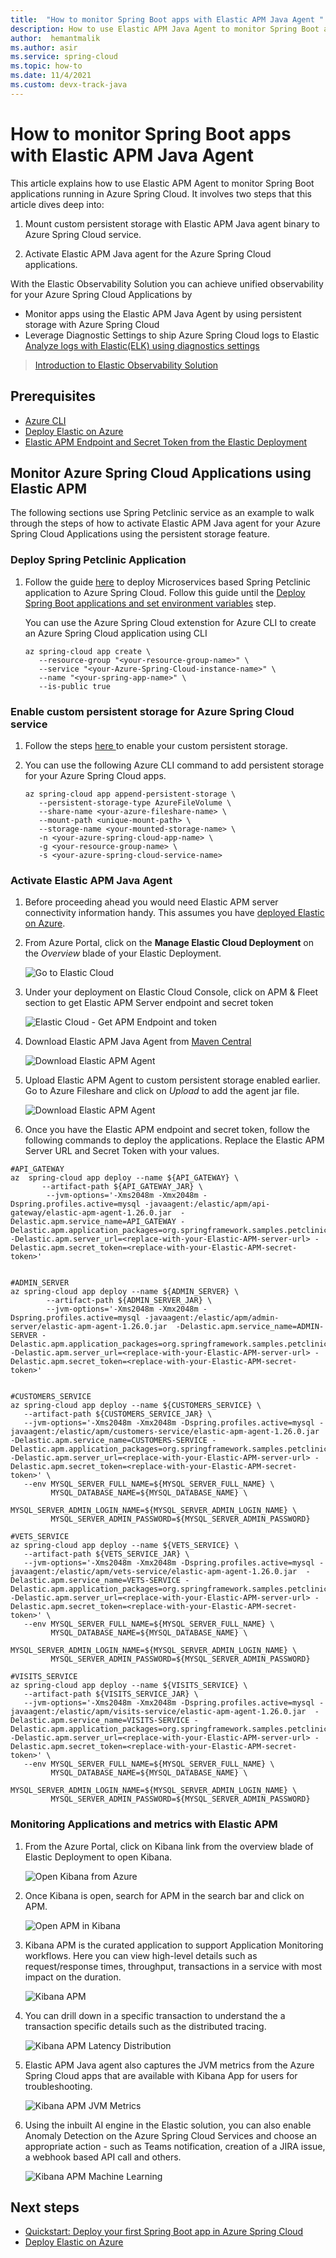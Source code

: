 ```yaml
---
title:  "How to monitor Spring Boot apps with Elastic APM Java Agent "
description: How to use Elastic APM Java Agent to monitor Spring Boot applications running in Azure Spring Cloud
author:  hemantmalik
ms.author: asir
ms.service: spring-cloud
ms.topic: how-to
ms.date: 11/4/2021
ms.custom: devx-track-java
---
```


# How to monitor Spring Boot apps with Elastic APM Java Agent

This article explains how to use Elastic APM Agent to monitor Spring Boot applications running in Azure Spring Cloud. It involves two steps that this article dives deep into:

1. Mount custom persistent storage with Elastic APM Java agent binary to Azure Spring Cloud service.

3. Activate Elastic APM Java agent for the Azure Spring Cloud applications.

With the Elastic Observability Solution you can achieve unified observability for your Azure Spring Cloud Applications by 

* Monitor apps using the Elastic APM Java Agent by using persistent storage with Azure Spring Cloud
* Leverage Diagnostic Settings to ship Azure Spring Cloud logs to Elastic [Analyze logs with Elastic(ELK) using diagnostics settings](https://github.com/hemantmalik/azure-docs/blob/master/articles/spring-cloud/how-to-elastic-diagnostic-settings.md)

> [Introduction to Elastic Observability Solution](https://www.youtube.com/watch?v=uCX24hRBULY)

## Prerequisites

* [Azure CLI](/cli/azure/install-azure-cli)
* [Deploy Elastic on Azure](https://www.elastic.co/blog/getting-started-with-the-azure-integration-enhancement)
* [Elastic APM Endpoint and Secret Token from the Elastic Deployment](https://www.elastic.co/guide/en/cloud/current/ec-manage-apm-and-fleet.html)

## Monitor Azure Spring Cloud Applications using Elastic APM

The following sections use Spring Petclinic service as an example to walk through the steps of how to activate Elastic APM Java agent for your Azure Spring Cloud Applications using the persistent storage feature.

### Deploy Spring Petclinic Application
1. Follow the guide [here](https://github.com/Azure-Samples/spring-petclinic-microservices) to deploy Microservices based Spring Petclinic application to Azure Spring Cloud. Follow this guide until the [Deploy Spring Boot applications and set environment variables](https://github.com/Azure-Samples/spring-petclinic-microservices#deploy-spring-boot-applications-and-set-environment-variables) step.

   You can use the Azure Spring Cloud extenstion for Azure CLI to create an Azure Spring Cloud application using CLI
   ```azurecli
   az spring-cloud app create \
      --resource-group "<your-resource-group-name>" \
      --service "<your-Azure-Spring-Cloud-instance-name>" \
      --name "<your-spring-app-name>" \
      --is-public true
      ```
   
### Enable custom persistent storage for  Azure Spring Cloud service
1. Follow the steps [here ](https://docs.microsoft.com/en-us/azure/spring-cloud/how-to-custom-persistent-storage) to enable your custom persistent storage.

3. You can use the following Azure CLI command to add persistent storage for your Azure Spring Cloud apps.

   ```azurecli
   az spring-cloud app append-persistent-storage \
      --persistent-storage-type AzureFileVolume \
      --share-name <your-azure-fileshare-name> \
      --mount-path <unique-mount-path> \
      --storage-name <your-mounted-storage-name> \
      -n <your-azure-spring-cloud-app-name> \
      -g <your-resource-group-name> \
      -s <your-azure-spring-cloud-service-name>
      ```

### Activate Elastic APM Java Agent

1. Before proceeding ahead you would need Elastic APM server connectivity information handy. This assumes you have   [deployed Elastic on Azure](https://www.elastic.co/blog/getting-started-with-the-azure-integration-enhancement).

2. From Azure Portal, click on the **Manage Elastic Cloud Deployment** on the *Overview* blade  of your Elastic Deployment.
   
   ![Go to Elastic Cloud ](https://github.com/hemantmalik/azure-docs/blob/master/articles/spring-cloud/media/elastic-apm-get-link-from-Microsoft-Azure.png)
   
3. Under your deployment on Elastic Cloud Console, click on APM & Fleet section to get Elastic APM Server endpoint and secret token

   ![Elastic Cloud - Get APM Endpoint and token ](https://github.com/hemantmalik/azure-docs/blob/master/articles/spring-cloud/media/get-apm-endpoint-token-2.png)

4. Download Elastic APM Java Agent from [Maven Central](https://search.maven.org/search?q=g:co.elastic.apm%20AND%20a:elastic-apm-agent)

   ![Download Elastic APM Agent](https://github.com/hemantmalik/azure-docs/blob/master/articles/spring-cloud/media/Maven-Central-Repository-Search.png)

6. Upload Elastic APM Agent to custom persistent storage  enabled earlier. Go to Azure Fileshare and click on *Upload* to add the agent jar file. 

   ![Download Elastic APM Agent](https://github.com/hemantmalik/azure-docs/blob/master/articles/spring-cloud/media/Upload-files-Microsoft-Azure.png)

8. Once you have the Elastic APM endpoint and secret token, follow the following commands to deploy the applications. Replace the Elastic APM Server URL and Secret Token with your values.

```azurecli
#API_GATEWAY
az  spring-cloud app deploy --name ${API_GATEWAY} \
       --artifact-path ${API_GATEWAY_JAR} \
        --jvm-options='-Xms2048m -Xmx2048m -Dspring.profiles.active=mysql -javaagent:/elastic/apm/api-gateway/elastic-apm-agent-1.26.0.jar  -Delastic.apm.service_name=API_GATEWAY -Delastic.apm.application_packages=org.springframework.samples.petclinic  -Delastic.apm.server_url=<replace-with-your-Elastic-APM-server-url> -Delastic.apm.secret_token=<replace-with-your-Elastic-APM-secret-token>'


#ADMIN_SERVER
az spring-cloud app deploy --name ${ADMIN_SERVER} \
        --artifact-path ${ADMIN_SERVER_JAR} \
        --jvm-options='-Xms2048m -Xmx2048m -Dspring.profiles.active=mysql -javaagent:/elastic/apm/admin-server/elastic-apm-agent-1.26.0.jar  -Delastic.apm.service_name=ADMIN-SERVER -Delastic.apm.application_packages=org.springframework.samples.petclinic  -Delastic.apm.server_url=<replace-with-your-Elastic-APM-server-url> -Delastic.apm.secret_token=<replace-with-your-Elastic-APM-secret-token>'


#CUSTOMERS_SERVICE
az spring-cloud app deploy --name ${CUSTOMERS_SERVICE} \
   --artifact-path ${CUSTOMERS_SERVICE_JAR} \
   --jvm-options='-Xms2048m -Xmx2048m -Dspring.profiles.active=mysql -javaagent:/elastic/apm/customers-service/elastic-apm-agent-1.26.0.jar  -Delastic.apm.service_name=CUSTOMERS-SERVICE -Delastic.apm.application_packages=org.springframework.samples.petclinic  -Delastic.apm.server_url=<replace-with-your-Elastic-APM-server-url> -Delastic.apm.secret_token=<replace-with-your-Elastic-APM-secret-token>' \
   --env MYSQL_SERVER_FULL_NAME=${MYSQL_SERVER_FULL_NAME} \
         MYSQL_DATABASE_NAME=${MYSQL_DATABASE_NAME} \
         MYSQL_SERVER_ADMIN_LOGIN_NAME=${MYSQL_SERVER_ADMIN_LOGIN_NAME} \
         MYSQL_SERVER_ADMIN_PASSWORD=${MYSQL_SERVER_ADMIN_PASSWORD}
    
#VETS_SERVICE
az spring-cloud app deploy --name ${VETS_SERVICE} \
   --artifact-path ${VETS_SERVICE_JAR} \
   --jvm-options='-Xms2048m -Xmx2048m -Dspring.profiles.active=mysql -javaagent:/elastic/apm/vets-service/elastic-apm-agent-1.26.0.jar  -Delastic.apm.service_name=VETS-SERVICE -Delastic.apm.application_packages=org.springframework.samples.petclinic  -Delastic.apm.server_url=<replace-with-your-Elastic-APM-server-url> -Delastic.apm.secret_token=<replace-with-your-Elastic-APM-secret-token>' \
   --env MYSQL_SERVER_FULL_NAME=${MYSQL_SERVER_FULL_NAME} \
         MYSQL_DATABASE_NAME=${MYSQL_DATABASE_NAME} \
         MYSQL_SERVER_ADMIN_LOGIN_NAME=${MYSQL_SERVER_ADMIN_LOGIN_NAME} \
         MYSQL_SERVER_ADMIN_PASSWORD=${MYSQL_SERVER_ADMIN_PASSWORD}
              
#VISITS_SERVICE
az spring-cloud app deploy --name ${VISITS_SERVICE} \
   --artifact-path ${VISITS_SERVICE_JAR} \
   --jvm-options='-Xms2048m -Xmx2048m -Dspring.profiles.active=mysql -javaagent:/elastic/apm/visits-service/elastic-apm-agent-1.26.0.jar  -Delastic.apm.service_name=VISITS-SERVICE -Delastic.apm.application_packages=org.springframework.samples.petclinic  -Delastic.apm.server_url=<replace-with-your-Elastic-APM-server-url> -Delastic.apm.secret_token=<replace-with-your-Elastic-APM-secret-token>' \
   --env MYSQL_SERVER_FULL_NAME=${MYSQL_SERVER_FULL_NAME} \
         MYSQL_DATABASE_NAME=${MYSQL_DATABASE_NAME} \
         MYSQL_SERVER_ADMIN_LOGIN_NAME=${MYSQL_SERVER_ADMIN_LOGIN_NAME} \
         MYSQL_SERVER_ADMIN_PASSWORD=${MYSQL_SERVER_ADMIN_PASSWORD}

```

### Monitoring Applications and metrics with Elastic APM

1. From the Azure Portal, click on Kibana link from the overview blade of Elastic Deployment to open Kibana. 
   
   ![Open Kibana from Azure](https://github.com/hemantmalik/azure-docs/blob/master/articles/spring-cloud/media/elastic-apm-get-kibana-link.png)

2. Once Kibana is open, search for APM in the search bar and click on APM.
   
   ![Open APM in Kibana](https://github.com/hemantmalik/azure-docs/blob/master/articles/spring-cloud/media/elastic-apm-kibana-search-APM.PNG)

3. Kibana APM is the curated application to support Application Monitoring workflows. Here you can view high-level details such as request/response times, throughput, transactions in a service with most impact on the duration.

   ![Kibana APM](https://github.com/hemantmalik/azure-docs/blob/master/articles/spring-cloud/media/elastic-apm-customer-service.png)

5. You can drill down in a specific transaction to understand the a transaction specific details such as the distributed tracing.

   ![Kibana APM Latency Distribution](https://github.com/hemantmalik/azure-docs/blob/master/articles/spring-cloud/media/elastic-apm-customer-service-latency-distribution.png)

7. Elastic APM Java agent also captures the JVM metrics from the Azure Spring Cloud apps that are available with Kibana App for users for troubleshooting.

   ![Kibana APM JVM Metrics](https://github.com/hemantmalik/azure-docs/blob/master/articles/spring-cloud/media/elastic-apm-customer-service-jvm-metrics.png)

9. Using the inbuilt AI engine in the Elastic solution, you can also enable Anomaly Detection on the Azure Spring Cloud Services and choose an appropriate action  - such as Teams notification, creation of a JIRA issue, a webhook based API call and others. 

   ![Kibana APM Machine Learning](https://github.com/hemantmalik/azure-docs/blob/master/articles/spring-cloud/media/elastic-apm-customer-service-anomaly.png)


## Next steps

* [Quickstart: Deploy your first Spring Boot app in Azure Spring Cloud](./quickstart.md)
* [Deploy Elastic on Azure](https://www.elastic.co/blog/getting-started-with-the-azure-integration-enhancement)
